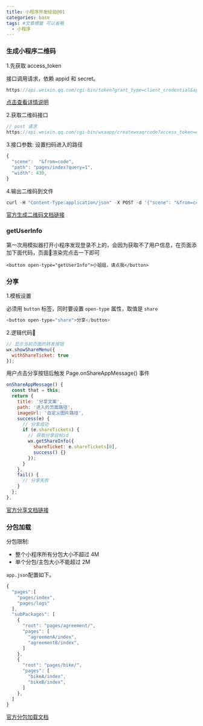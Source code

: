 ```yaml
---
title: 小程序开发经验@01
categories: base
tags: #文章標籤 可以省略
  - 小程序
---
```


### 生成小程序二维码

1.先获取 access_token

接口调用请求，依赖 appid 和 secret。

```js
https://api.weixin.qq.com/cgi-bin/token?grant_type=client_credential&appid=APPID&secret=APPSECRET
```

[点击查看详情说明](https://mp.weixin.qq.com/wiki?t=resource/res_main&id=mp1421140183)

2.获取二维码接口

```js
// post 请求
https://api.weixin.qq.com/cgi-bin/wxaapp/createwxaqrcode?access_token=ACCESS_TOKEN
```

3.接口参数: 设置扫码进入的路径

```js
{
  "scene":  "&from=code",
  "path": "pages/index?query=1",
  "width": 430,
}
```

4.输出二维码到文件

```js
curl -H "Content-Type:application/json" -X POST -d '{"scene": "&from=code","page": "pages/pichu/pages/tuan/list/index"}' https://api.weixin.qq.com/wxa/getwxacodeunlimit?access_token=10_pONZvNQ0H-ZsowcXftItadVOd3L6grKYrSt1txRFaQhC05EOh0fhLy9tDEcThZnE6TaAQmcKlaMK7PIy4CXx5idL9D7yqGOLHo07siQeLLMRgrNCCQyoR3K9UA9yvJK9WO_OkAMbFqLAuoqmHBIgABAVPW > a.png
```

[官方生成二维码文档链接](https://developers.weixin.qq.com/miniprogram/dev/api/qrcode.html?search-key=%E4%BA%8C%E7%BB%B4%E7%A0%81)

### getUserInfo

第一次用模拟器打开小程序发现登录不上的，会因为获取不了用户信息，在页面添加下面代码，页面渲染完点击一下即可

```
<button open-type="getUserInfo">小姐姐，请点我</button>
```

### 分享

1.模板设置

必须用 `button` 标签，同时要设置 `open-type` 属性，取值是 `share`
```js
<button open-type="share">分享</button>
```

2.逻辑代码

```js
// 显示当前页面的转发按钮
wx.showShareMenu({
  withShareTicket: true
});
```

用户点击分享按钮后触发 Page.onShareAppMessage() 事件

```js
onShareAppMessage() {
  const that = this;
  return {
    title: '分享文案',
    path: '进入的页面路径',
    imageUrl: '自定义图片路径',
    success(e) {
      // 分享成功
      if (e.shareTickets) {
        // 获取分享目标id
        wx.getShareInfo({
          shareTicket: e.shareTickets[0],
          success() {}
        });
      }
    },
    fail() {
      // 分享失败
    }
  };
},
```

[官方分享文档链接](https://developers.weixin.qq.com/miniprogram/dev/api/share.html)


### 分包加载

分包限制:

- 整个小程序所有分包大小不超过 4M
- 单个分包/主包大小不能超过 2M

`app.json`配置如下。

```js
{
  "pages":[
    "pages/index",
    "pages/logs"
  ],
  "subPackages": [
    {
      "root": "pages/agreement/",
      "pages": [
        "agreemenA/index",
        "agreementB/index",
      ]
    },
    {
      "root": "pages/bike/",
      "pages": [
        "bikeA/index",
        "bikeB/index",
      ]
    },
  ]
}
```

[官方分包加载文档](https://developers.weixin.qq.com/miniprogram/dev/framework/subpackages.html?search-key=%E5%88%86%E5%8C%85)
